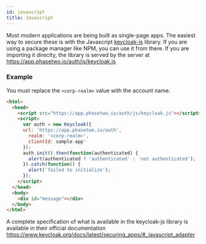 ```yaml
---
id: javascript
title: Javascript
---
```


Most modern applications are being built as single-page apps. The easiest way to secure these is with the Javascript [keycloak-js](https://www.npmjs.com/package/keycloak-js) library. If you are using a package manager like NPM, you can use it from there. If you are importing it direclty, the library is served by the server at https://app.phasetwo.io/auth/js/keycloak.js

### Example

You must replace the `<corp-realm>` value with the account name.

```html
<html>
  <head>
    <script src="https://app.phasetwo.io/auth/js/keycloak.js"></script>
    <script>
      var auth = new Keycloak({
      url: 'https://app.phasetwo.io/auth',
        realm: '<corp-realm>',
	    clientId: sample-app'
      });
      auth.init().then(function(authenticated) {
        alert(authenticated ? 'authenticated' : 'not authenticated');
      }).catch(function() {
        alert('failed to initialize');
      });
    </script>
  </head>
  <body>
    <div id="message"></div>
  </body>
</html>
```

A complete specification of what is available in the keycloak-js library is available in their official documentation https://www.keycloak.org/docs/latest/securing_apps/#_javascript_adapter

